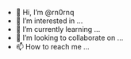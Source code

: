 - 👋 Hi, I’m @rn0rnq
- 👀 I’m interested in ...
- 🌱 I’m currently learning ...
- 💞️ I’m looking to collaborate on ...
- 📫 How to reach me ...

<!---
rn0rnq/rn0rnq is a ✨ special ✨ repository because its `README.md` (this file) appears on your GitHub profile.
You can click the Preview link to take a look at your changes.
--->
